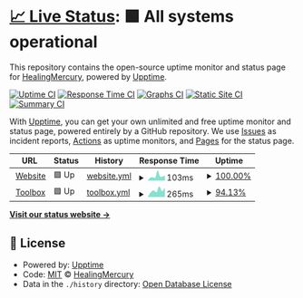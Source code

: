 # [📈 Live Status](https://status.zgriffin.com): <!--live status--> **🟩 All systems operational**

This repository contains the open-source uptime monitor and status page for [HealingMercury](https://status.zgriffin.com), powered by [Upptime](https://github.com/upptime/upptime).

[![Uptime CI](https://github.com/HealingMercury/upptime/workflows/Uptime%20CI/badge.svg)](https://github.com/HealingMercury/upptime/actions?query=workflow%3A%22Uptime+CI%22)
[![Response Time CI](https://github.com/HealingMercury/upptime/workflows/Response%20Time%20CI/badge.svg)](https://github.com/HealingMercury/upptime/actions?query=workflow%3A%22Response+Time+CI%22)
[![Graphs CI](https://github.com/HealingMercury/upptime/workflows/Graphs%20CI/badge.svg)](https://github.com/HealingMercury/upptime/actions?query=workflow%3A%22Graphs+CI%22)
[![Static Site CI](https://github.com/HealingMercury/upptime/workflows/Static%20Site%20CI/badge.svg)](https://github.com/HealingMercury/upptime/actions?query=workflow%3A%22Static+Site+CI%22)
[![Summary CI](https://github.com/HealingMercury/upptime/workflows/Summary%20CI/badge.svg)](https://github.com/HealingMercury/upptime/actions?query=workflow%3A%22Summary+CI%22)

With [Upptime](https://upptime.js.org), you can get your own unlimited and free uptime monitor and status page, powered entirely by a GitHub repository. We use [Issues](https://github.com/HealingMercury/upptime/issues) as incident reports, [Actions](https://github.com/HealingMercury/upptime/actions) as uptime monitors, and [Pages](https://status.zgriffin.com) for the status page.

<!--start: status pages-->
<!-- This summary is generated by Upptime (https://github.com/upptime/upptime) -->
<!-- Do not edit this manually, your changes will be overwritten -->
<!-- prettier-ignore -->
| URL | Status | History | Response Time | Uptime |
| --- | ------ | ------- | ------------- | ------ |
| <img alt="" src="https://icons.duckduckgo.com/ip3/zgriffin.com.ico" height="13"> [Website](https://zgriffin.com) | 🟩 Up | [website.yml](https://github.com/HealingMercury/upptime/commits/HEAD/history/website.yml) | <details><summary><img alt="Response time graph" src="./graphs/website/response-time-week.png" height="20"> 103ms</summary><br><a href="https://status.zgriffin.com/history/website"><img alt="Response time 134" src="https://img.shields.io/endpoint?url=https%3A%2F%2Fraw.githubusercontent.com%2FHealingMercury%2Fupptime%2FHEAD%2Fapi%2Fwebsite%2Fresponse-time.json"></a><br><a href="https://status.zgriffin.com/history/website"><img alt="24-hour response time 92" src="https://img.shields.io/endpoint?url=https%3A%2F%2Fraw.githubusercontent.com%2FHealingMercury%2Fupptime%2FHEAD%2Fapi%2Fwebsite%2Fresponse-time-day.json"></a><br><a href="https://status.zgriffin.com/history/website"><img alt="7-day response time 103" src="https://img.shields.io/endpoint?url=https%3A%2F%2Fraw.githubusercontent.com%2FHealingMercury%2Fupptime%2FHEAD%2Fapi%2Fwebsite%2Fresponse-time-week.json"></a><br><a href="https://status.zgriffin.com/history/website"><img alt="30-day response time 134" src="https://img.shields.io/endpoint?url=https%3A%2F%2Fraw.githubusercontent.com%2FHealingMercury%2Fupptime%2FHEAD%2Fapi%2Fwebsite%2Fresponse-time-month.json"></a><br><a href="https://status.zgriffin.com/history/website"><img alt="1-year response time 134" src="https://img.shields.io/endpoint?url=https%3A%2F%2Fraw.githubusercontent.com%2FHealingMercury%2Fupptime%2FHEAD%2Fapi%2Fwebsite%2Fresponse-time-year.json"></a></details> | <details><summary><a href="https://status.zgriffin.com/history/website">100.00%</a></summary><a href="https://status.zgriffin.com/history/website"><img alt="All-time uptime 100.00%" src="https://img.shields.io/endpoint?url=https%3A%2F%2Fraw.githubusercontent.com%2FHealingMercury%2Fupptime%2FHEAD%2Fapi%2Fwebsite%2Fuptime.json"></a><br><a href="https://status.zgriffin.com/history/website"><img alt="24-hour uptime 100.00%" src="https://img.shields.io/endpoint?url=https%3A%2F%2Fraw.githubusercontent.com%2FHealingMercury%2Fupptime%2FHEAD%2Fapi%2Fwebsite%2Fuptime-day.json"></a><br><a href="https://status.zgriffin.com/history/website"><img alt="7-day uptime 100.00%" src="https://img.shields.io/endpoint?url=https%3A%2F%2Fraw.githubusercontent.com%2FHealingMercury%2Fupptime%2FHEAD%2Fapi%2Fwebsite%2Fuptime-week.json"></a><br><a href="https://status.zgriffin.com/history/website"><img alt="30-day uptime 100.00%" src="https://img.shields.io/endpoint?url=https%3A%2F%2Fraw.githubusercontent.com%2FHealingMercury%2Fupptime%2FHEAD%2Fapi%2Fwebsite%2Fuptime-month.json"></a><br><a href="https://status.zgriffin.com/history/website"><img alt="1-year uptime 100.00%" src="https://img.shields.io/endpoint?url=https%3A%2F%2Fraw.githubusercontent.com%2FHealingMercury%2Fupptime%2FHEAD%2Fapi%2Fwebsite%2Fuptime-year.json"></a></details>
| <img alt="" src="https://icons.duckduckgo.com/ip3/toolbox.zgriffin.com.ico" height="13"> [Toolbox](https://toolbox.zgriffin.com) | 🟩 Up | [toolbox.yml](https://github.com/HealingMercury/upptime/commits/HEAD/history/toolbox.yml) | <details><summary><img alt="Response time graph" src="./graphs/toolbox/response-time-week.png" height="20"> 265ms</summary><br><a href="https://status.zgriffin.com/history/toolbox"><img alt="Response time 248" src="https://img.shields.io/endpoint?url=https%3A%2F%2Fraw.githubusercontent.com%2FHealingMercury%2Fupptime%2FHEAD%2Fapi%2Ftoolbox%2Fresponse-time.json"></a><br><a href="https://status.zgriffin.com/history/toolbox"><img alt="24-hour response time 284" src="https://img.shields.io/endpoint?url=https%3A%2F%2Fraw.githubusercontent.com%2FHealingMercury%2Fupptime%2FHEAD%2Fapi%2Ftoolbox%2Fresponse-time-day.json"></a><br><a href="https://status.zgriffin.com/history/toolbox"><img alt="7-day response time 265" src="https://img.shields.io/endpoint?url=https%3A%2F%2Fraw.githubusercontent.com%2FHealingMercury%2Fupptime%2FHEAD%2Fapi%2Ftoolbox%2Fresponse-time-week.json"></a><br><a href="https://status.zgriffin.com/history/toolbox"><img alt="30-day response time 248" src="https://img.shields.io/endpoint?url=https%3A%2F%2Fraw.githubusercontent.com%2FHealingMercury%2Fupptime%2FHEAD%2Fapi%2Ftoolbox%2Fresponse-time-month.json"></a><br><a href="https://status.zgriffin.com/history/toolbox"><img alt="1-year response time 248" src="https://img.shields.io/endpoint?url=https%3A%2F%2Fraw.githubusercontent.com%2FHealingMercury%2Fupptime%2FHEAD%2Fapi%2Ftoolbox%2Fresponse-time-year.json"></a></details> | <details><summary><a href="https://status.zgriffin.com/history/toolbox">94.13%</a></summary><a href="https://status.zgriffin.com/history/toolbox"><img alt="All-time uptime 97.26%" src="https://img.shields.io/endpoint?url=https%3A%2F%2Fraw.githubusercontent.com%2FHealingMercury%2Fupptime%2FHEAD%2Fapi%2Ftoolbox%2Fuptime.json"></a><br><a href="https://status.zgriffin.com/history/toolbox"><img alt="24-hour uptime 91.59%" src="https://img.shields.io/endpoint?url=https%3A%2F%2Fraw.githubusercontent.com%2FHealingMercury%2Fupptime%2FHEAD%2Fapi%2Ftoolbox%2Fuptime-day.json"></a><br><a href="https://status.zgriffin.com/history/toolbox"><img alt="7-day uptime 94.13%" src="https://img.shields.io/endpoint?url=https%3A%2F%2Fraw.githubusercontent.com%2FHealingMercury%2Fupptime%2FHEAD%2Fapi%2Ftoolbox%2Fuptime-week.json"></a><br><a href="https://status.zgriffin.com/history/toolbox"><img alt="30-day uptime 97.26%" src="https://img.shields.io/endpoint?url=https%3A%2F%2Fraw.githubusercontent.com%2FHealingMercury%2Fupptime%2FHEAD%2Fapi%2Ftoolbox%2Fuptime-month.json"></a><br><a href="https://status.zgriffin.com/history/toolbox"><img alt="1-year uptime 97.26%" src="https://img.shields.io/endpoint?url=https%3A%2F%2Fraw.githubusercontent.com%2FHealingMercury%2Fupptime%2FHEAD%2Fapi%2Ftoolbox%2Fuptime-year.json"></a></details>

<!--end: status pages-->

[**Visit our status website →**](https://status.zgriffin.com)

## 📄 License

- Powered by: [Upptime](https://github.com/upptime/upptime)
- Code: [MIT](./LICENSE) © [HealingMercury](https://status.zgriffin.com)
- Data in the `./history` directory: [Open Database License](https://opendatacommons.org/licenses/odbl/1-0/)
